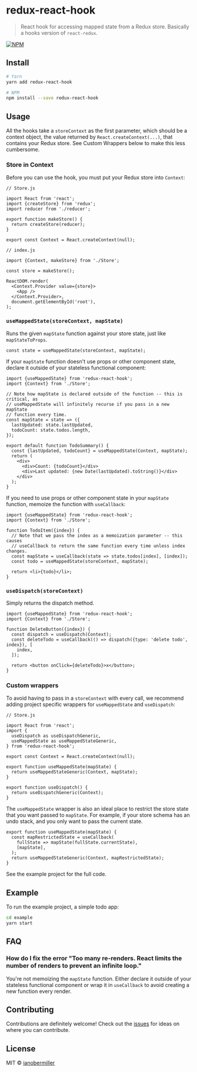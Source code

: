# redux-react-hook

> React hook for accessing mapped state from a Redux store. Basically a hooks version of `react-redux`.

[![NPM](https://img.shields.io/npm/v/redux-react-hook.svg)](https://www.npmjs.com/package/redux-react-hook)

## Install

```bash
# Yarn
yarn add redux-react-hook

# NPM
npm install --save redux-react-hook
```

## Usage

All the hooks take a `storeContext` as the first parameter, which should be a
context object, the value returned by `React.createContext(...)`, that contains
your Redux store. See Custom Wrappers below to make this less cumbersome.

### Store in Context

Before you can use the hook, you must put your Redux store into `Context`:

```tsx
// Store.js

import React from 'react';
import {createStore} from 'redux';
import reducer from './reducer';

export function makeStore() {
  return createStore(reducer);
}

export const Context = React.createContext(null);
```

```tsx
// index.js

import {Context, makeStore} from './Store';

const store = makeStore();

ReactDOM.render(
  <Context.Provider value={store}>
    <App />
  </Context.Provider>,
  document.getElementById('root'),
);
```

### `useMappedState(storeContext, mapState)`

Runs the given `mapState` function against your store state, just like
`mapStateToProps`.

```tsx
const state = useMappedState(storeContext, mapState);
```

If your `mapState` function doesn't use props or other component state,
declare it outside of your stateless functional component:

```tsx
import {useMappedState} from 'redux-react-hook';
import {Context} from './Store';

// Note how mapState is declared outside of the function -- this is critical, as
// useMappedState will infinitely recurse if you pass in a new mapState
// function every time.
const mapState = state => ({
  lastUpdated: state.lastUpdated,
  todoCount: state.todos.length,
});

export default function TodoSummary() {
  const {lastUpdated, todoCount} = useMappedState(Context, mapState);
  return (
    <div>
      <div>Count: {todoCount}</div>
      <div>Last updated: {new Date(lastUpdated).toString()}</div>
    </div>
  );
}
```

If you need to use props or other component state in your `mapState` function,
memoize the function with `useCallback`:

```tsx
import {useMappedState} from 'redux-react-hook';
import {Context} from './Store';

function TodoItem({index}) {
  // Note that we pass the index as a memoization parameter -- this causes
  // useCallback to return the same function every time unless index changes.
  const mapState = useCallback(state => state.todos[index], [index]);
  const todo = useMappedState(storeContext, mapState);

  return <li>{todo}</li>;
}
```

### `useDispatch(storeContext)`

Simply returns the dispatch method.

```tsx
import {useMappedState} from 'redux-react-hook';
import {Context} from './Store';

function DeleteButton({index}) {
  const dispatch = useDispatch(Context);
  const deleteTodo = useCallback(() => dispatch({type: 'delete todo', index}), [
    index,
  ]);

  return <button onClick={deleteTodo}>x</button>;
}
```

### Custom wrappers

To avoid having to pass in a `storeContext` with every call, we recommend adding
project specific wrappers for `useMappedState` and `useDispatch`:

```tsx
// Store.js

import React from 'react';
import {
  useDispatch as useDispatchGeneric,
  useMappedState as useMappedStateGeneric,
} from 'redux-react-hook';

export const Context = React.createContext(null);

export function useMappedState(mapState) {
  return useMappedStateGeneric(Context, mapState);
}

export function useDispatch() {
  return useDispatchGeneric(Context);
}
```

The `useMappedState` wrapper is also an ideal place to restrict the store state
that you want passed to `mapState`. For example, if your store schema has an
undo stack, and you only want to pass the current state.

```tsx
export function useMappedState(mapState) {
  const mapRestrictedState = useCallback(
    fullState => mapState(fullState.currentState),
    [mapState],
  );
  return useMappedStateGeneric(Context, mapRestrictedState);
}
```

See the example project for the full code.

## Example

To run the example project, a simple todo app:

```bash
cd example
yarn start
```

## FAQ

### How do I fix the error "Too many re-renders. React limits the number of renders to prevent an infinite loop."

You're not memoizing the `mapState` function. Either declare it outside of your
stateless functional component or wrap it in `useCallback` to avoid creating a
new function every render.

## Contributing

Contributions are definitely welcome! Check out the [issues](https://github.com/ianobermiller/redux-react-hook/issues)
for ideas on where you can contribute.

## License

MIT © [ianobermiller](https://github.com/ianobermiller)
